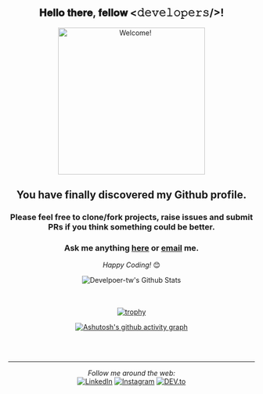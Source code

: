 
<div align="center">
<h2> 𝐇𝐞𝐥𝐥𝐨 𝐭𝐡𝐞𝐫𝐞, 𝐟𝐞𝐥𝐥𝐨𝐰 <𝚍𝚎𝚟𝚎𝚕𝚘𝚙𝚎𝚛𝚜/>! </h2>
</div>

<div align="center" width="50">

<img src="https://github.com/user-attachments/assets/0d0fb5fb-6cd4-4db1-871b-4226ad6c389d" alt="Welcome!" width="300"/>

</div>

<div align="center">

## You have finally discovered my Github profile. <br>
### Please feel free to clone/fork projects, raise issues and submit PRs if you think something could be better. <br>
### Ask me anything <a href="https://github.com/developer-tw/developer-tw/issues/new"><b>here</b></a> or <a href="mailto:sanya@sanyaceo.com"><b>email</b></a> me.<br>

<i>Happy Coding!</i> 😊

</div>

<div align="center">

<img align="center" src="https://github-readme-stats.vercel.app/api?username=developer-tw&include_all_commits=true&count_private=true&show_icons=true&line_height=20&title_color=7A7ADB&icon_color=2234AE&text_color=D3D3D3&bg_color=0,000000,130F40" alt="Develpoer-tw's Github Stats">

</br></br>
[![trophy](https://github-profile-trophy.vercel.app/?username=developer-tw)](https://github.com/developer-tw/github-profile-trophy)

[![Ashutosh's github activity graph](https://github-readme-activity-graph.vercel.app/graph?username=developer-tw&bg_color=3f4f88&color=f3ecf2&line=ffffff&point=25b65d&area=true&hide_border=true)](https://github.com/ashutosh00710/github-readme-activity-graph)

</br></br>

---

<i>Follow me around the web:</i><br>
<a href="https://www.linkedin.com/in/ethan-wu-49447ba8" target="_blank"><img src="https://img.shields.io/badge/LinkedIn-%230077B5.svg?&style=flat-square&logo=linkedin&logoColor=white" alt="LinkedIn"></a>
<a href="https://www.instagram.com/ethan_wu118" target="_blank"><img src="https://img.shields.io/badge/Instagram-%23E4405F.svg?&style=flat-square&logo=instagram&logoColor=white" alt="Instagram"></a>
<a href="https://sanyaceo.com" target="_blank"><img src="https://img.shields.io/badge/DEV-%230A0A0A.svg?&style=flat-square&logo=DEV.to&logoColor=white" alt="DEV.to"></a>
</div>
